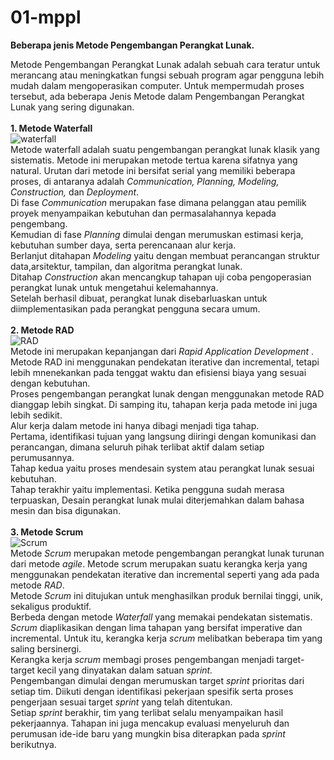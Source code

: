 # 01-mppl
**Beberapa jenis Metode Pengembangan Perangkat Lunak.**

Metode Pengembangan Perangkat Lunak adalah sebuah cara teratur untuk merancang atau meningkatkan fungsi sebuah program agar pengguna lebih mudah dalam mengoperasikan computer.
Untuk mempermudah proses tersebut, ada beberapa Jenis Metode dalam Pengembangan Perangkat Lunak yang sering digunakan. <br />
<br />
**1. Metode Waterfall**<br />
![waterfall](https://user-images.githubusercontent.com/75562356/135086720-44194d80-75d1-49bb-9616-70e00ae4498b.png) <br />
Metode waterfall adalah suatu pengembangan perangkat lunak klasik yang sistematis. Metode ini merupakan metode tertua karena sifatnya yang natural. Urutan dari metode ini bersifat serial yang memiliki beberapa proses, di antaranya adalah *Communication, Planning, Modeling, Construction,* dan *Deployment*.<br />
Di fase *Communication* merupakan fase dimana pelanggan atau pemilik proyek menyampaikan kebutuhan dan permasalahannya kepada pengembang.<br />
Kemudian di fase *Planning* dimulai dengan merumuskan estimasi kerja, kebutuhan sumber daya, serta perencanaan alur kerja.<br />
Berlanjut ditahapan *Modeling* yaitu dengan membuat perancangan struktur data,arsitektur, tampilan, dan algoritma perangkat lunak.<br />
Ditahap *Construction* akan mencangkup tahapan uji coba pengoperasian perangkat lunak untuk mengetahui kelemahannya.<br />
Setelah berhasil dibuat, perangkat lunak disebarluaskan untuk diimplementasikan pada perangkat pengguna secara umum.<br />
 <br />
**2. Metode RAD**<br />
![RAD](https://user-images.githubusercontent.com/75562356/135092038-06fe9914-44ec-45f7-9e9e-eeda7df8b3a4.png) <br />
Metode ini merupakan kepanjangan dari *Rapid Application Development* . Metode RAD ini menggunakan pendekatan iterative dan incremental, tetapi lebih mnenekankan pada tenggat waktu dan efisiensi biaya yang sesuai dengan kebutuhan. <br />
Proses pengembangan perangkat lunak dengan menggunakan metode RAD dianggap lebih singkat. Di samping itu, tahapan kerja pada metode ini juga lebih sedikit. <br />
Alur kerja dalam metode ini hanya dibagi menjadi tiga tahap. <br />
Pertama, identifikasi tujuan yang langsung diiringi dengan komunikasi dan perancangan, dimana seluruh pihak terlibat aktif dalam setiap perumusannya. <br />
Tahap kedua yaitu proses mendesain system atau perangkat lunak sesuai kebutuhan. <br />
Tahap terakhir yaitu implementasi. Ketika pengguna sudah merasa terpuaskan, Desain perangkat lunak mulai diterjemahkan dalam bahasa mesin dan bisa digunakan.<br />
<br />
**3. Metode Scrum**<br />
![Scrum](https://user-images.githubusercontent.com/75562356/135095522-2239cc39-47ef-41e4-8648-fa522464efd6.png) <br />
Metode *Scrum* merupakan metode pengembangan perangkat lunak turunan dari metode *agile*. Metode scrum merupakan suatu kerangka kerja yang menggunakan pendekatan iterative dan incremental seperti yang ada pada metode *RAD*.<br />
Metode *Scrum* ini ditujukan untuk menghasilkan produk bernilai tinggi, unik, sekaligus produktif. <br />
Berbeda dengan metode *Waterfall* yang memakai pendekatan sistematis. *Scrum* diaplikasikan dengan lima tahapan yang bersifat imperative dan incremental. Untuk itu, kerangka kerja *scrum* melibatkan beberapa tim yang saling bersinergi. <br />
Kerangka kerja *scrum* membagi proses pengembangan menjadi target-target kecil yang dinyatakan dalam satuan *sprint.*<br />
Pengembangan dimulai dengan merumuskan target *sprint* prioritas dari setiap tim. Diikuti dengan identifikasi pekerjaan spesifik serta proses pengerjaan sesuai target *sprint* yang telah ditentukan. <br />
Setiap *sprint* berakhir, tim yang terlibat selalu menyampaikan hasil pekerjaannya. Tahapan ini juga mencakup evaluasi menyeluruh dan perumusan ide-ide baru yang mungkin bisa diterapkan pada *sprint* berikutnya.
